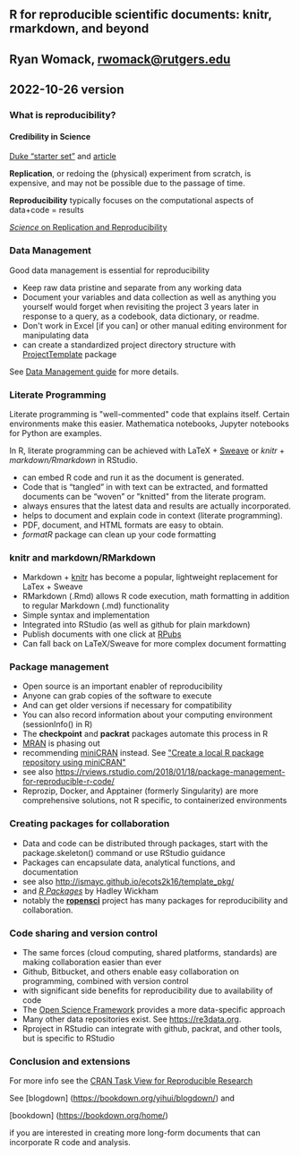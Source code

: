 ## R for reproducible scientific documents: knitr, rmarkdown, and beyond
## Ryan Womack, rwomack@rutgers.edu
## 2022-10-26 version

###  What is reproducibility?

####  Credibility in Science 

[Duke “starter set”](http://bioinformatics.mdanderson.org/Supplements/ReproRsch-All/Modified/StarterSet/index.html) and [article](http://science.sciencemag.org/content/353/6303/977?rss=1)

**Replication**, or redoing the (physical) experiment from scratch, is expensive, and may not be possible due to the passage of time. 

**Reproducibility** typically focuses on the computational aspects of data+code = results

[*Science* on Replication and Reproducibility](https://www.science.org/toc/science/334/6060)

### Data Management

Good data management is essential for reproducibility
- Keep raw data pristine and separate from any working data
- Document your variables and data collection as well as anything you yourself would forget when revisiting the project 3 years later in response to a query, as a codebook, data dictionary, or readme.
- Don't work in Excel [if you can] or other manual editing environment for manipulating data
- can create a standardized project directory structure with [ProjectTemplate](http://projecttemplate.net/) package

See [Data Management guide](https://libguides.rutgers.edu/datamanagement) for more details.

### Literate Programming

Literate programming is "well-commented" code that explains itself.  Certain environments make this easier. Mathematica notebooks, Jupyter notebooks for Python are examples.

In R, literate programming can be achieved with LaTeX + [Sweave](https://stat.ethz.ch/R-manual/R-devel/library/utils/doc/Sweave.pdf) or *knitr* + *markdown/Rmarkdown* in RStudio.

- can embed R code and run it as the document is generated.
- Code that is “tangled” in with text can be extracted, and formatted documents can be “woven” or "knitted" from the literate program.
- always ensures that the latest data and results are actually incorporated.
- helps to document and explain code in context (literate programming).
- PDF, document, and HTML formats are easy to obtain.
- *formatR* package can clean up your code formatting

### knitr and markdown/RMarkdown

- Markdown + [knitr](https://www.r-project.org/nosvn/pandoc/knitr.html) has become a popular, lightweight replacement for LaTex + Sweave
- RMarkdown (.Rmd) allows R code execution, math formatting in addition to regular Markdown (.md) functionality
- Simple syntax and implementation
- Integrated into RStudio (as well as github for plain markdown)
- Publish documents with one click at [RPubs](http://rpubs.com/ryandata/217248)
- Can fall back on LaTeX/Sweave for more complex document formatting

### Package management

- Open source is an important enabler of reproducibility
- Anyone can grab copies of the software to execute
- And can get older versions if necessary for compatibility
- You can also record information about your computing environment (sessionInfo() in R)
- The **checkpoint** and **packrat** packages automate this process in R
- [MRAN](<https://mran.microsoft.com/timemachine>) is phasing out
- recommending [miniCRAN](https://cran.r-project.org/web/packages/miniCRAN/index.html) instead. See ["Create a local R package repository using miniCRAN"](https://learn.microsoft.com/en-us/sql/machine-learning/package-management/create-a-local-package-repository-using-minicran?view=sql-server-ver16)
- see also <https://rviews.rstudio.com/2018/01/18/package-management-for-reproducible-r-code/>
- Reprozip, Docker, and Apptainer (formerly Singularity) are more comprehensive solutions, not R specific, to containerized environments

### Creating packages for collaboration

- Data and code can be distributed through packages, start with the package.skeleton() command or use RStudio guidance
- Packages can encapsulate data, analytical functions, and documentation
- see also http://ismayc.github.io/ecots2k16/template_pkg/
- and [*R Packages*](http://r-pkgs.had.co.nz/) by Hadley Wickham
- notably the [**ropensci**](https://ropensci.org/) project has many packages for reproducibility and collaboration.

### Code sharing and version control

- The same forces (cloud computing, shared platforms, standards) are making collaboration easier than ever
- Github, Bitbucket, and others enable easy collaboration on programming, combined with version control
- with significant side benefits for reproducibility due to availability of code
- The [Open Science Framework](https://osf.io) provides a more data-specific approach
- Many other data repositories exist.  See <https://re3data.org>.
- Rproject in RStudio can integrate with github, packrat, and other tools, but is specific to RStudio

### Conclusion and extensions

For more info see the [CRAN Task View for Reproducible Research](https://cran.r-project.org/web/views/ReproducibleResearch.html)


See [blogdown] (https://bookdown.org/yihui/blogdown/) and 

[bookdown] (https://bookdown.org/home/)

if you are interested in creating more long-form documents that can incorporate R code and analysis.
